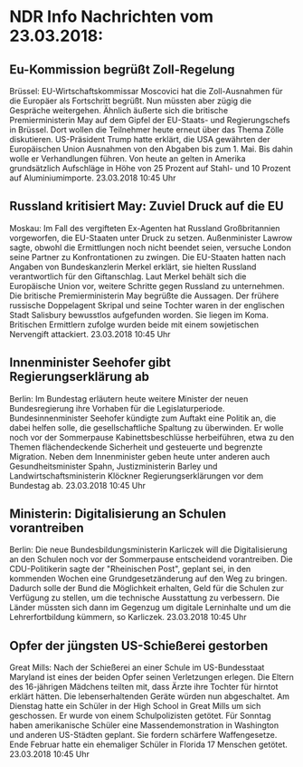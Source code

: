 # NDR Info Nachrichten vom 23.03.2018:


## Eu-Kommission begrüßt Zoll-Regelung
Brüssel: EU-Wirtschaftskommissar Moscovici hat die Zoll-Ausnahmen für die Europäer als Fortschritt begrüßt. Nun müssten aber zügig die Gespräche weitergehen. Ähnlich äußerte sich die britische Premierministerin May auf dem Gipfel der EU-Staats- und Regierungschefs in Brüssel. Dort wollen die Teilnehmer heute erneut über das Thema Zölle diskutieren. US-Präsident Trump hatte erklärt, die USA gewährten der Europäischen Union Ausnahmen von den Abgaben bis zum 1. Mai. Bis dahin wolle er Verhandlungen führen. Von heute an gelten in Amerika grundsätzlich Aufschläge in Höhe von 25 Prozent auf Stahl- und 10 Prozent auf Aluminiumimporte. 23.03.2018 10:45 Uhr 

## Russland kritisiert May: Zuviel Druck auf die EU
Moskau: Im Fall des vergifteten Ex-Agenten hat Russland Großbritannien vorgeworfen, die EU-Staaten unter Druck zu setzen. Außenminister Lawrow sagte, obwohl die Ermittlungen noch nicht beendet seien, versuche London seine Partner zu Konfrontationen zu zwingen. Die EU-Staaten hatten nach Angaben von Bundeskanzlerin Merkel erklärt, sie hielten Russland verantwortlich für den Giftanschlag. Laut Merkel behält sich die Europäische Union vor, weitere Schritte gegen Russland zu unternehmen. Die britische Premierministerin May begrüßte die Aussagen. Der frühere russische Doppelagent Skripal und seine Tochter waren in der englischen Stadt Salisbury bewusstlos aufgefunden worden. Sie liegen im Koma. Britischen Ermittlern zufolge wurden beide mit einem sowjetischen Nervengift attackiert. 23.03.2018 10:45 Uhr 

## Innenminister  Seehofer gibt Regierungserklärung ab
Berlin: Im Bundestag erläutern heute weitere Minister der neuen Bundesregierung ihre Vorhaben für die Legislaturperiode. Bundesinnenminister Seehofer kündigte zum Auftakt eine Politik an, die dabei helfen solle, die gesellschaftliche Spaltung zu überwinden. Er wolle noch vor der Sommerpause Kabinettsbeschlüsse herbeiführen, etwa zu den Themen flächendeckende Sicherheit und gesteuerte und begrenzte Migration. Neben dem Innenminister geben heute unter anderen auch Gesundheitsminister Spahn, Justizministerin Barley und Landwirtschaftsministerin Klöckner Regierungserklärungen vor dem Bundestag ab. 23.03.2018 10:45 Uhr 

## Ministerin: Digitalisierung an Schulen vorantreiben
Berlin: Die neue Bundesbildungsministerin Karliczek will die Digitalisierung an den Schulen noch vor der Sommerpause entscheidend vorantreiben. Die CDU-Politikerin sagte der "Rheinischen Post", geplant sei, in den kommenden Wochen eine Grundgesetzänderung auf den Weg zu bringen. Dadurch solle der Bund die Möglichkeit erhalten, Geld für die Schulen zur Verfügung zu stellen, um die technische Ausstattung zu verbessern. Die Länder müssten sich dann im Gegenzug um digitale Lerninhalte und um die Lehrerfortbildung kümmern, so Karliczek. 23.03.2018 10:45 Uhr 

## Opfer der jüngsten US-Schießerei gestorben
Great Mills: Nach der Schießerei an einer Schule im US-Bundesstaat Maryland ist eines der beiden Opfer seinen Verletzungen erlegen. Die Eltern des 16-jährigen Mädchens teilten mit, dass Ärzte ihre Tochter für hirntot erklärt hätten. Die lebenserhaltenden Geräte würden nun abgeschaltet. Am Dienstag hatte ein Schüler in der High School in Great Mills um sich geschossen. Er wurde von einem Schulpolizisten getötet. Für Sonntag haben amerikanische Schüler eine Massendemonstration in Washington und anderen US-Städten geplant. Sie fordern schärfere Waffengesetze. Ende Februar hatte ein ehemaliger Schüler in Florida 17 Menschen getötet. 23.03.2018 10:45 Uhr 
